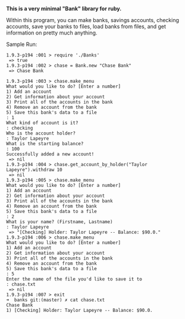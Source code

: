 **This is a very minimal "Bank" library for ruby.**

Within this program, you can make banks, savings accounts, checking accounts, save your banks to files, load banks from files, and get information on pretty much anything.

Sample Run:

    1.9.3-p194 :001 > require './Banks'
     => true
    1.9.3-p194 :002 > chase = Bank.new "Chase Bank"
     => Chase Bank

    1.9.3-p194 :003 > chase.make_menu
    What would you like to do? [Enter a number]
    1) Add an account
    2) Get information about your account
    3) Print all of the accounts in the bank
    4) Remove an account from the bank
    5) Save this bank's data to a file
    : 1
    What kind of account is it?
    : checking
    Who is the account holder?
    : Taylor Lapeyre
    What is the starting balance?
    : 100
    Successfully added a new account!
     => nil
    1.9.3-p194 :004 > chase.get_account_by_holder("Taylor Lapeyre").withdraw 10
     => nil
    1.9.3-p194 :005 > chase.make_menu
    What would you like to do? [Enter a number]
    1) Add an account
    2) Get information about your account
    3) Print all of the accounts in the bank
    4) Remove an account from the bank
    5) Save this bank's data to a file
    : 2
    What is your name? (Firstname, Lastname)
    : Taylor Lapeyre
     => "[Checking] Holder: Taylor Lapeyre -- Balance: $90.0."
    1.9.3-p194 :006 > chase.make_menu
    What would you like to do? [Enter a number]
    1) Add an account
    2) Get information about your account
    3) Print all of the accounts in the bank
    4) Remove an account from the bank
    5) Save this bank's data to a file
    : 5
    Enter the name of the file you'd like to save it to
    : chase.txt
     => nil
    1.9.3-p194 :007 > exit
    ➜  banks git:(master) ✗ cat chase.txt
    Chase Bank
    1) [Checking] Holder: Taylor Lapeyre -- Balance: $90.0.